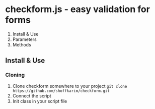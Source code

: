# checkform.js - easy validation for forms
1. Install & Use
2. Parameters
3. Methods
## Install & Use
### Cloning
1. Clone checkform somewhere to your project
  `git clone https://github.com/shoffkarim/checkform.git`
2. Connect the script
3. Init class in your script file
